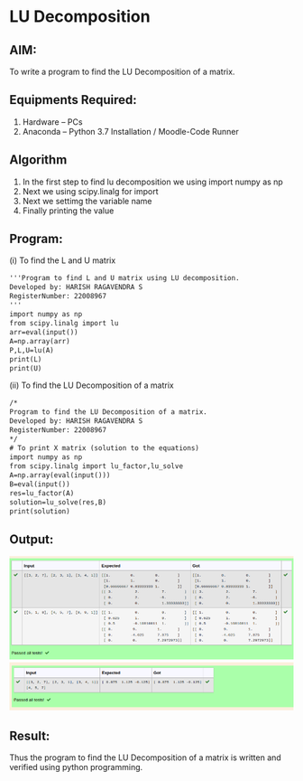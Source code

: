 # LU Decomposition 

## AIM:
To write a program to find the LU Decomposition of a matrix.

## Equipments Required:
1. Hardware – PCs
2. Anaconda – Python 3.7 Installation / Moodle-Code Runner

## Algorithm

1. In the first step to find lu decomposition we using   import numpy as np
2. Next we using scipy.linalg for import
3. Next we settimg the variable name
4. Finally printing the value 


## Program:
(i) To find the L and U matrix
```
'''Program to find L and U matrix using LU decomposition.
Developed by: HARISH RAGAVENDRA S
RegisterNumber: 22008967
'''
import numpy as np
from scipy.linalg import lu
arr=eval(input())
A=np.array(arr)
P,L,U=lu(A)
print(L)
print(U)

```
(ii) To find the LU Decomposition of a matrix
```
/*
Program to find the LU Decomposition of a matrix.
Developed by: HARISH RAGAVENDRA S
RegisterNumber: 22008967
*/
# To print X matrix (solution to the equations)
import numpy as np
from scipy.linalg import lu_factor,lu_solve
A=np.array(eval(input()))
B=eval(input())
res=lu_factor(A)
solution=lu_solve(res,B)
print(solution)
```

## Output:
![output](lu1.png)
![output](lu2.png)


## Result:
Thus the program to find the LU Decomposition of a matrix is written and verified using python programming.

